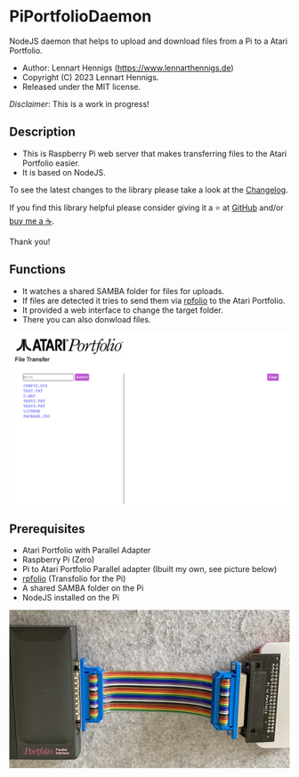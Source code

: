 # PiPortfolioDaemon

NodeJS daemon that helps to upload and download files from a Pi to a Atari Portfolio.

- Author: Lennart Hennigs (<https://www.lennarthennigs.de>)
- Copyright (C) 2023 Lennart Hennigs.
- Released under the MIT license.

*Disclaimer*: This is a work in progress!

## Description

- This is Raspberry Pi web server that makes transferring files to the Atari Portfolio easier.
- It is based on NodeJS.

To see the latest changes to the library please take a look at the [Changelog](https://github.com/LennartHennigs/PiPortfolioDaemon/blob/master/CHANGELOG.md).

If you find this library helpful please consider giving it a ⭐️ at [GitHub](https://github.com/LennartHennigs/Button2) and/or [buy me a ☕️](https://ko-fi.com/lennart0815).

Thank you!


## Functions

- It watches a shared SAMBA folder for files for uploads.
- If files are detected it tries to send them via [rpfolio](https://github.com/LennartHennigs/transfolio) to the Atari Portfolio.
- It provided a web interface to change the target folder.
- There you can also donwload files.

<kbd><img src="images/preview.png" /></kbd>

## Prerequisites

- Atari Portfolio with Parallel Adapter
- Raspberry Pi (Zero)
- Pi to Atari Portfolio Parallel adapter (Ibuilt my own, see picture below)
- [rpfolio](https://github.com/LennartHennigs/transfolio) (Transfolio for the Pi)
- A shared SAMBA folder on the Pi
- NodeJS installed on the Pi

<kbd><img src="images/platine2.png" /></kbd>
